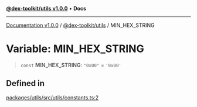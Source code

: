 [**@dex-toolkit/utils v1.0.0**](../README.md) • **Docs**

***

[Documentation v1.0.0](../../../packages.md) / [@dex-toolkit/utils](../README.md) / MIN\_HEX\_STRING

# Variable: MIN\_HEX\_STRING

> `const` **MIN\_HEX\_STRING**: `"0x00"` = `'0x00'`

## Defined in

[packages/utils/src/utils/constants.ts:2](https://github.com/niZmosis/dex-toolkit/blob/3d8b41b44787b30fbea5de3ab4737662ffb61bc8/packages/utils/src/utils/constants.ts#L2)
